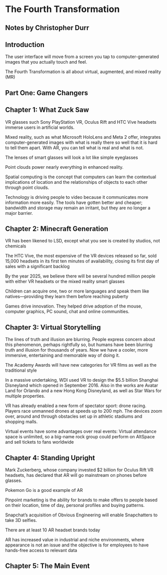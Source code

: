 # The Fourth Transformation

## Notes by Christopher Durr

## Introduction

The user interface will move from a screen you tap to computer-generated images that you actually touch and feel.

The Fourth Transformation is all about virtual, augmented, and mixed reality (MR)

## Part One: Game Changers

## Chapter 1: What Zuck Saw

VR glasses such Sony PlayStation VR, Oculus Rift and HTC Vive headsets immerse
users in artificial worlds. 

Mixed reality, such as what Microsoft HoloLens and Meta 2 offer, integrates
computer-generated images with what is really there so well that it is hard to tell them
apart. With AR, you can tell what is real and what is not.

The lenses of smart glasses will look a lot like simple eyeglasses

Point clouds power nearly everything in enhanced reality.

Spatial computing is the concept that computers can learn the
contextual implications of location and the relationships of objects to each other
through point clouds.

Technology is driving people to video because it communicates
more information more easily. The tools have gotten better and cheaper; bandwidth
and storage may remain an irritant, but they are no longer a major barrier.

## Chapter 2: Minecraft Generation

VR has been likened to LSD, except what you see is created by studios, not chemicals

The HTC Vive, the most expensive of the VR devices released so far, sold 15,000
headsets in its first ten minutes of availability, closing its first day of sales with a
significant backlog

By the year 2025, we believe there will be several hundred million people with
either VR headsets or the mixed reality smart glasses

Children can acquire one, two or more languages and speak them
like natives—providing they learn them before reaching puberty

Games drive innovation. They helped drive adoption of the mouse, computer graphics,
PC sound, chat and online communities.

## Chapter 3: Virtual Storytelling

The lines of truth and illusion are blurring. People
express concern about this phenomenon, perhaps rightfully so, but humans have been
blurring truth and illusion for thousands of years. Now we have a cooler, more
immersive, entertaining and memorable way of doing it.

The Academy Awards will have new categories for VR films as well as the traditional style

In a massive undertaking, WDI used VR to design the $5.5 billion Shanghai
Disneyland which opened in September 2016. Also in the works are Avatar Land for
Orlando and a new Hong Kong Disneyland, as well as Star Wars for multiple
properties.

VR has already enabled a new form of spectator sport: drone racing. Players race
unmanned drones at speeds up to 200 mph. The devices zoom over, around and
through obstacles set up in athletic stadiums and shopping malls.

Virtual events have some advantages over real events: Virtual attendance space is
unlimited, so a big-name rock group could perform on AltSpace and sell tickets to fans
worldwide

## Chapter 4: Standing Upright

Mark Zuckerberg, whose company
invested $2 billion for Oculus Rift VR headsets, has declared that AR will go
mainstream on phones before glasses.

Pokemon Go is a good example of AR

Pinpoint marketing is the ability for brands to make offers to people based on their location, time of
day, personal profiles and buying patterns. 

Snapchat’s acquisition of Obvious Engineering will enable Snapchatters to take 3D selfies.

There are at least 10 AR headset brands today

AR has increased value in industrial and niche environments, where appearance is not an issue and the objective
is for employees to have hands-free access to relevant data

## Chapter 5: The Main Event

